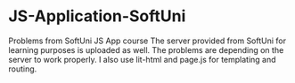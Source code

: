 # JS-Application-SoftUni
Problems from SoftUni JS App course 
The server provided from SoftUni for learning purposes is uploaded as well.
The problems are depending on the server to work properly. 
I also use lit-html and page.js for templating and routing.
